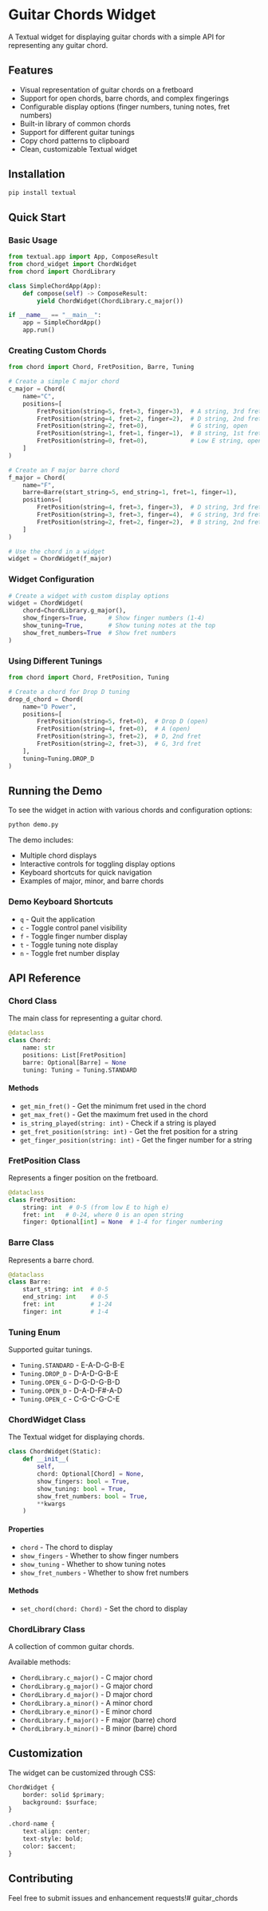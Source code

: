 # Guitar Chords Widget

A Textual widget for displaying guitar chords with a simple API for representing any guitar chord.

## Features

- Visual representation of guitar chords on a fretboard
- Support for open chords, barre chords, and complex fingerings
- Configurable display options (finger numbers, tuning notes, fret numbers)
- Built-in library of common chords
- Support for different guitar tunings
- Copy chord patterns to clipboard
- Clean, customizable Textual widget

## Installation

```bash
pip install textual
```

## Quick Start

### Basic Usage

```python
from textual.app import App, ComposeResult
from chord_widget import ChordWidget
from chord import ChordLibrary

class SimpleChordApp(App):
    def compose(self) -> ComposeResult:
        yield ChordWidget(ChordLibrary.c_major())

if __name__ == "__main__":
    app = SimpleChordApp()
    app.run()
```

### Creating Custom Chords

```python
from chord import Chord, FretPosition, Barre, Tuning

# Create a simple C major chord
c_major = Chord(
    name="C",
    positions=[
        FretPosition(string=5, fret=3, finger=3),  # A string, 3rd fret
        FretPosition(string=4, fret=2, finger=2),  # D string, 2nd fret
        FretPosition(string=2, fret=0),            # G string, open
        FretPosition(string=1, fret=1, finger=1),  # B string, 1st fret
        FretPosition(string=0, fret=0),            # Low E string, open
    ]
)

# Create an F major barre chord
f_major = Chord(
    name="F",
    barre=Barre(start_string=5, end_string=1, fret=1, finger=1),
    positions=[
        FretPosition(string=4, fret=3, finger=3),  # D string, 3rd fret
        FretPosition(string=3, fret=3, finger=4),  # G string, 3rd fret
        FretPosition(string=2, fret=2, finger=2),  # B string, 2nd fret
    ]
)

# Use the chord in a widget
widget = ChordWidget(f_major)
```

### Widget Configuration

```python
# Create a widget with custom display options
widget = ChordWidget(
    chord=ChordLibrary.g_major(),
    show_fingers=True,      # Show finger numbers (1-4)
    show_tuning=True,       # Show tuning notes at the top
    show_fret_numbers=True  # Show fret numbers
)
```

### Using Different Tunings

```python
from chord import Chord, FretPosition, Tuning

# Create a chord for Drop D tuning
drop_d_chord = Chord(
    name="D Power",
    positions=[
        FretPosition(string=5, fret=0),  # Drop D (open)
        FretPosition(string=4, fret=0),  # A (open)
        FretPosition(string=3, fret=2),  # D, 2nd fret
        FretPosition(string=2, fret=3),  # G, 3rd fret
    ],
    tuning=Tuning.DROP_D
)
```

## Running the Demo

To see the widget in action with various chords and configuration options:

```bash
python demo.py
```

The demo includes:
- Multiple chord displays
- Interactive controls for toggling display options
- Keyboard shortcuts for quick navigation
- Examples of major, minor, and barre chords

### Demo Keyboard Shortcuts

- `q` - Quit the application
- `c` - Toggle control panel visibility
- `f` - Toggle finger number display
- `t` - Toggle tuning note display
- `n` - Toggle fret number display

## API Reference

### Chord Class

The main class for representing a guitar chord.

```python
@dataclass
class Chord:
    name: str
    positions: List[FretPosition]
    barre: Optional[Barre] = None
    tuning: Tuning = Tuning.STANDARD
```

#### Methods

- `get_min_fret()` - Get the minimum fret used in the chord
- `get_max_fret()` - Get the maximum fret used in the chord
- `is_string_played(string: int)` - Check if a string is played
- `get_fret_position(string: int)` - Get the fret position for a string
- `get_finger_position(string: int)` - Get the finger number for a string

### FretPosition Class

Represents a finger position on the fretboard.

```python
@dataclass
class FretPosition:
    string: int  # 0-5 (from low E to high e)
    fret: int   # 0-24, where 0 is an open string
    finger: Optional[int] = None  # 1-4 for finger numbering
```

### Barre Class

Represents a barre chord.

```python
@dataclass
class Barre:
    start_string: int  # 0-5
    end_string: int    # 0-5
    fret: int          # 1-24
    finger: int        # 1-4
```

### Tuning Enum

Supported guitar tunings.

- `Tuning.STANDARD` - E-A-D-G-B-E
- `Tuning.DROP_D` - D-A-D-G-B-E
- `Tuning.OPEN_G` - D-G-D-G-B-D
- `Tuning.OPEN_D` - D-A-D-F#-A-D
- `Tuning.OPEN_C` - C-G-C-G-C-E

### ChordWidget Class

The Textual widget for displaying chords.

```python
class ChordWidget(Static):
    def __init__(
        self,
        chord: Optional[Chord] = None,
        show_fingers: bool = True,
        show_tuning: bool = True,
        show_fret_numbers: bool = True,
        **kwargs
    )
```

#### Properties

- `chord` - The chord to display
- `show_fingers` - Whether to show finger numbers
- `show_tuning` - Whether to show tuning notes
- `show_fret_numbers` - Whether to show fret numbers

#### Methods

- `set_chord(chord: Chord)` - Set the chord to display

### ChordLibrary Class

A collection of common guitar chords.

Available methods:
- `ChordLibrary.c_major()` - C major chord
- `ChordLibrary.g_major()` - G major chord
- `ChordLibrary.d_major()` - D major chord
- `ChordLibrary.a_minor()` - A minor chord
- `ChordLibrary.e_minor()` - E minor chord
- `ChordLibrary.f_major()` - F major (barre) chord
- `ChordLibrary.b_minor()` - B minor (barre) chord

## Customization

The widget can be customized through CSS:

```python
ChordWidget {
    border: solid $primary;
    background: $surface;
}

.chord-name {
    text-align: center;
    text-style: bold;
    color: $accent;
}
```

## Contributing

Feel free to submit issues and enhancement requests!# guitar_chords
